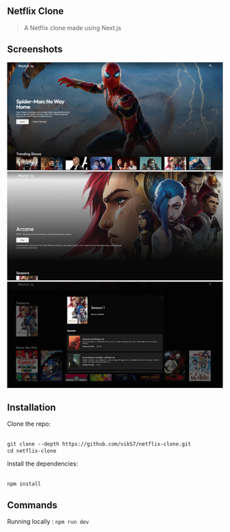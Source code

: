 ## Netflix Clone

> A Netflix clone made using Next.js

## Screenshots

![homepage](public/homepage.png)
![show](public/show.png)
![season](public/seasons.png)

## Installation

Clone the repo:

```

git clone --depth https://github.com/vikS7/netflix-clone.git
cd netflix-clone

```
Install the dependencies:

```

npm install

```

## Commands 

Running locally :  ``npm run dev``

